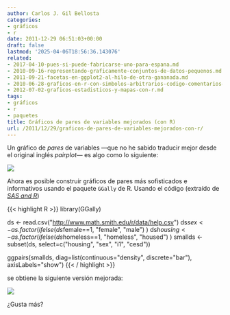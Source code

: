 ```yaml
---
author: Carlos J. Gil Bellosta
categories:
- gráficos
- r
date: 2011-12-29 06:51:03+00:00
draft: false
lastmod: '2025-04-06T18:56:36.143076'
related:
- 2017-04-10-pues-si-puede-fabricarse-uno-para-espana.md
- 2010-09-16-representando-graficamente-conjuntos-de-datos-pequenos.md
- 2011-09-21-facetas-en-ggplot2-al-hilo-de-otra-gananada.md
- 2010-06-28-graficos-en-r-con-simbolos-arbitrarios-codigo-comentarios-y-fin.md
- 2012-07-02-graficos-estadisticos-y-mapas-con-r.md
tags:
- gráficos
- r
- paquetes
title: Gráficos de pares de variables mejorados (con R)
url: /2011/12/29/graficos-de-pares-de-variables-mejorados-con-r/
---
```


Un gráfico de _pares_ de variables —que no he sabido traducir mejor desde el original inglés _pairplot_— es algo como lo siguiente:

[![](/wp-uploads/2011/12/pair_plot_traditional.png#center)
](/wp-uploads/2011/12/pair_plot_traditional.png#center)


Ahora es posible construir gráficos de pares más sofisticados e informativos usando el paquete `GGally` de R. Usando el código (extraído de _[SAS and R](http://sas-and-r.blogspot.com/2011/12/example-917-much-better-pairs-plots.html)_)


{{< highlight R >}}
library(GGally)

ds <- read.csv("http://www.math.smith.edu/r/data/help.csv")
ds$sex <- as.factor( ifelse(ds$female==1, "female", "male") )
ds$housing <- as.factor( ifelse(ds$homeless==1, "homeless", "housed") )
smallds <- subset(ds, select=c("housing", "sex", "i1", "cesd"))

ggpairs(smallds,
        diag=list(continuous="density", discrete="bar"),
        axisLabels="show")
{{< / highlight >}}


se obtiene la siguiente versión mejorada:


[![](/wp-uploads/2011/12/pair_plot_new.png#center)
](/wp-uploads/2011/12/pair_plot_new.png#center)

¿Gusta más?